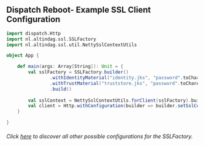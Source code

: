 ## Dispatch Reboot- Example SSL Client Configuration

```scala
import dispatch.Http
import nl.altindag.ssl.SSLFactory
import nl.altindag.ssl.util.NettySslContextUtils

object App {

    def main(args: Array[String]): Unit = {
        val sslFactory = SSLFactory.builder()
                .withIdentityMaterial("identity.jks", "password".toCharArray)
                .withTrustMaterial("truststore.jks", "password".toCharArray)
                .build()
        
        val sslContext = NettySslContextUtils.forClient(sslFactory).build
        val client = Http.withConfiguration(builder => builder.setSslContext(sslContext))
    }

}
```
###### Click [here](../usage.html) to discover all other possible configurations for the SSLFactory.